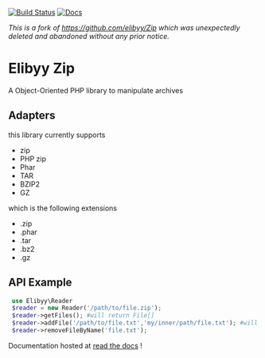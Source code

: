 [![Build Status](https://travis-ci.org/Ticketpark/elibyy-zip.svg?branch=master)](https://travis-ci.org/Ticketpark/elibyy-zip/)
[![Docs](https://readthedocs.org/projects/zip/badge/?version=latest)](http://zip.rtfd.org/)

*This is a fork of https://github.com/elibyy/Zip which was unexpectedly deleted and abandoned without any prior notice.*

# Elibyy Zip
A Object-Oriented PHP library to manipulate archives

## Adapters

this library currently supports

- zip
- PHP zip
- Phar
- TAR
- BZIP2
- GZ

which is the following extensions
 - .zip
 - .phar
 - .tar
 - .bz2
 - .gz
 
 ## API Example
 
```php
 use Elibyy\Reader
 $reader = new Reader('/path/to/file.zip');
 $reader->getFiles(); #will return File[]
 $reader->addFile('/path/to/file.txt','my/inner/path/file.txt'); #will add a file to the archive with path my/inner/path
 $reader->removeFileByName('file.txt');
```

Documentation hosted at [read the docs](http://zip.rtfd.org/) !